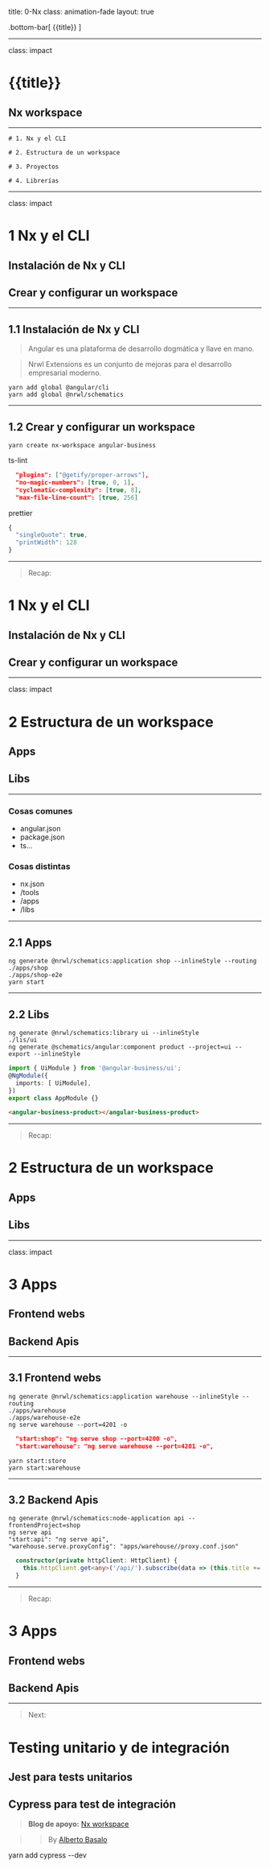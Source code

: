 title: 0-Nx
class: animation-fade
layout: true

.bottom-bar[
{{title}}
]

---

class: impact

# {{title}}

## Nx workspace

---

    # 1. Nx y el CLI

    # 2. Estructura de un workspace

    # 3. Proyectos

    # 4. Librerías

---

class: impact

# 1 Nx y el CLI

## Instalación de Nx y CLI

## Crear y configurar un workspace

---

## 1.1 Instalación de Nx y CLI

> Angular es una plataforma de desarrollo dogmática y llave en mano.

> Nrwl Extensions es un conjunto de mejoras para el desarrollo empresarial moderno.

```terminal
yarn add global @angular/cli
yarn add global @nrwl/schematics
```

---

## 1.2 Crear y configurar un workspace

```terminal
yarn create nx-workspace angular-business
```

ts-lint

```json
  "plugins": ["@getify/proper-arrows"],
  "no-magic-numbers": [true, 0, 1],
  "cyclomatic-complexity": [true, 8],
  "max-file-line-count": [true, 256]
```

prettier

```js
{
  "singleQuote": true,
  "printWidth": 128
}
```

---

> Recap:

# 1 Nx y el CLI

## Instalación de Nx y CLI

## Crear y configurar un workspace

---

class: impact

# 2 Estructura de un workspace

## Apps

## Libs

---

### Cosas comunes

- angular.json
- package.json
- ts...

### Cosas distintas

- nx.json
- /tools
- /apps
- /libs

---

## 2.1 Apps

```
ng generate @nrwl/schematics:application shop --inlineStyle --routing
./apps/shop
./apps/shop-e2e
yarn start
```
---

## 2.2 Libs

```
ng generate @nrwl/schematics:library ui --inlineStyle
./lis/ui
ng generate @schematics/angular:component product --project=ui --export --inlineStyle
```

```typescript
import { UiModule } from '@angular-business/ui';
@NgModule({
  imports: [ UiModule],
})
export class AppModule {}
```

```html
<angular-business-product></angular-business-product>
```

---

> Recap:

# 2 Estructura de un workspace

## Apps

## Libs

---

class: impact

# 3 Apps

## Frontend webs

## Backend Apis

---

## 3.1 Frontend webs

```
ng generate @nrwl/schematics:application warehouse --inlineStyle --routing
./apps/warehouse
./apps/warehouse-e2e
ng serve warehouse --port=4201 -o
```

```json
  "start:shop": "ng serve shop --port=4200 -o",
  "start:warehouse": "ng serve warehouse --port=4201 -o",
```

```
yarn start:store
yarn start:warehouse
```


---

## 3.2 Backend Apis

```
ng generate @nrwl/schematics:node-application api --frontendProject=shop
ng serve api
"start:api": "ng serve api",
"warehouse.serve.proxyConfig": "apps/warehouse//proxy.conf.json"
```

```typescript
  constructor(private httpClient: HttpClient) {
    this.httpClient.get<any>('/api/').subscribe(data => (this.title += ' and ' + data.message));
  }
```

---

> Recap:

# 3 Apps

## Frontend webs

## Backend Apis

---


> Next:

# Testing unitario y de integración

## Jest para tests unitarios

## Cypress para test de integración


> **Blog de apoyo:** [Nx workspace](https://academia-binaria.com/Nx-workspace/)

> > By [Alberto Basalo](https://twitter.com/albertobasalo)

yarn add cypress --dev